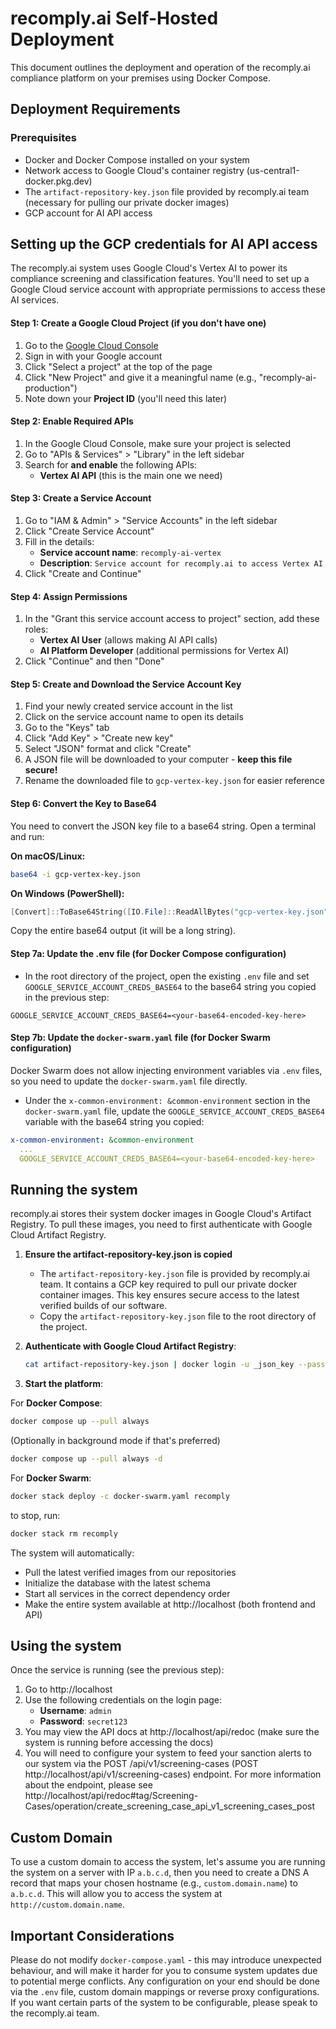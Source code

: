 # recomply.ai Self-Hosted Deployment

This document outlines the deployment and operation of the recomply.ai compliance platform on your premises using Docker Compose.

## Deployment Requirements

### Prerequisites
- Docker and Docker Compose installed on your system
- Network access to Google Cloud's container registry (us-central1-docker.pkg.dev)
- The `artifact-repository-key.json` file provided by recomply.ai team (necessary for pulling our private docker images)
- GCP account for AI API access

## Setting up the GCP credentials for AI API access

The recomply.ai system uses Google Cloud's Vertex AI to power its compliance screening and classification features. You'll need to set up a Google Cloud service account with appropriate permissions to access these AI services.

#### Step 1: Create a Google Cloud Project (if you don't have one)

1. Go to the [Google Cloud Console](https://console.cloud.google.com/)
2. Sign in with your Google account
3. Click "Select a project" at the top of the page
4. Click "New Project" and give it a meaningful name (e.g., "recomply-ai-production")
5. Note down your **Project ID** (you'll need this later)

#### Step 2: Enable Required APIs

1. In the Google Cloud Console, make sure your project is selected
2. Go to "APIs & Services" > "Library" in the left sidebar
3. Search for **and enable** the following APIs:
   - **Vertex AI API** (this is the main one we need)
   
#### Step 3: Create a Service Account

1. Go to "IAM & Admin" > "Service Accounts" in the left sidebar
2. Click "Create Service Account"
3. Fill in the details:
   - **Service account name**: `recomply-ai-vertex`
   - **Description**: `Service account for recomply.ai to access Vertex AI`
4. Click "Create and Continue"

#### Step 4: Assign Permissions

1. In the "Grant this service account access to project" section, add these roles:
   - **Vertex AI User** (allows making AI API calls)
   - **AI Platform Developer** (additional permissions for Vertex AI)
2. Click "Continue" and then "Done"

#### Step 5: Create and Download the Service Account Key

1. Find your newly created service account in the list
2. Click on the service account name to open its details
3. Go to the "Keys" tab
4. Click "Add Key" > "Create new key"
5. Select "JSON" format and click "Create"
6. A JSON file will be downloaded to your computer - **keep this file secure!**
7. Rename the downloaded file to `gcp-vertex-key.json` for easier reference

#### Step 6: Convert the Key to Base64

You need to convert the JSON key file to a base64 string. Open a terminal and run:

**On macOS/Linux:**
```bash
base64 -i gcp-vertex-key.json
```

**On Windows (PowerShell):**
```powershell
[Convert]::ToBase64String([IO.File]::ReadAllBytes("gcp-vertex-key.json"))
```

Copy the entire base64 output (it will be a long string).

#### Step 7a: Update the .env file (for Docker Compose configuration)

- In the root directory of the project, open the existing `.env` file and set `GOOGLE_SERVICE_ACCOUNT_CREDS_BASE64`
  to the base64 string you copied in the previous step:
```env
GOOGLE_SERVICE_ACCOUNT_CREDS_BASE64=<your-base64-encoded-key-here>
```

#### Step 7b: Update the `docker-swarm.yaml` file (for Docker Swarm configuration)

Docker Swarm does not allow injecting environment variables via `.env` files,
so you need to update the `docker-swarm.yaml` file directly.

- Under the `x-common-environment: &common-environment` section in the `docker-swarm.yaml` file,
  update the `GOOGLE_SERVICE_ACCOUNT_CREDS_BASE64` variable with the base64 string you copied:
```yaml
x-common-environment: &common-environment
  ...
  GOOGLE_SERVICE_ACCOUNT_CREDS_BASE64=<your-base64-encoded-key-here>
```

## Running the system

recomply.ai stores their system docker images in Google Cloud's Artifact Registry. To pull these images, you need to first
authenticate with Google Cloud Artifact Registry.

1. **Ensure the artifact-repository-key.json is copied**
   - The `artifact-repository-key.json` file is provided by recomply.ai team. It contains a GCP key required to
     pull our private docker container images. This key ensures secure access to the latest verified
     builds of our software.
   - Copy the `artifact-repository-key.json` file to the root directory of the project.

2. **Authenticate with Google Cloud Artifact Registry**:
   ```bash
   cat artifact-repository-key.json | docker login -u _json_key --password-stdin https://us-central1-docker.pkg.dev
   ```

3. **Start the platform**:

For **Docker Compose**:
```bash
docker compose up --pull always
```
(Optionally in background mode if that's preferred)
```bash
docker compose up --pull always -d
```

For **Docker Swarm**:
```bash
docker stack deploy -c docker-swarm.yaml recomply
```
to stop, run:
```bash
docker stack rm recomply
```

The system will automatically:
- Pull the latest verified images from our repositories
- Initialize the database with the latest schema
- Start all services in the correct dependency order
- Make the entire system available at http://localhost (both frontend and API)

## Using the system

Once the service is running (see the previous step):

1) Go to http://localhost
2) Use the following credentials on the login page:
   - **Username**: `admin`
   - **Password**: `secret123`
3) You may view the API docs at http://localhost/api/redoc (make sure the system is running before accessing the docs)
4) You will need to configure your system to feed your sanction alerts to our system via the
   POST /api/v1/screening-cases (POST http://localhost/api/v1/screening-cases) endpoint.
   For more information about the endpoint, please see
   http://localhost/api/redoc#tag/Screening-Cases/operation/create_screening_case_api_v1_screening_cases_post

## Custom Domain

To use a custom domain to access the system, let's assume you are running the system on a server with IP `a.b.c.d`,
then you need to create a DNS A record that maps your chosen hostname (e.g., `custom.domain.name`) to `a.b.c.d`.
This will allow you to access the system at `http://custom.domain.name`.

## Important Considerations

Please do not modify `docker-compose.yaml` - this may introduce unexpected behaviour, and will make it harder for you
to consume system updates due to potential merge conflicts. Any configuration on your end should be done via
the `.env` file, custom domain mappings or reverse proxy configurations. If you want certain parts of the
system to be configurable, please speak to the recomply.ai team.
